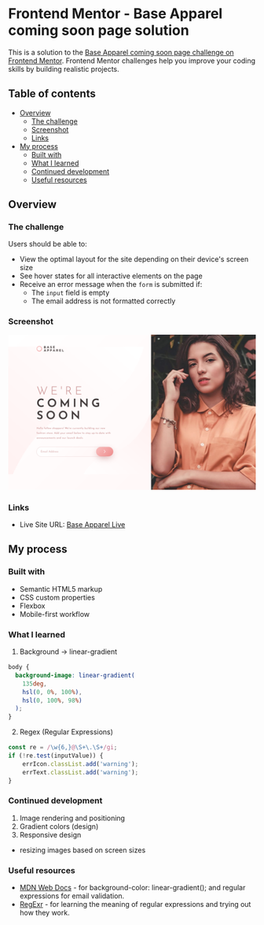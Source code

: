 # Frontend Mentor - Base Apparel coming soon page solution

This is a solution to the [Base Apparel coming soon page challenge on Frontend Mentor](https://www.frontendmentor.io/challenges/base-apparel-coming-soon-page-5d46b47f8db8a7063f9331a0). Frontend Mentor challenges help you improve your coding skills by building realistic projects. 

## Table of contents

- [Overview](#overview)
  - [The challenge](#the-challenge)
  - [Screenshot](#screenshot)
  - [Links](#links)
- [My process](#my-process)
  - [Built with](#built-with)
  - [What I learned](#what-i-learned)
  - [Continued development](#continued-development)
  - [Useful resources](#useful-resources)

## Overview

### The challenge

Users should be able to:

- View the optimal layout for the site depending on their device's screen size
- See hover states for all interactive elements on the page
- Receive an error message when the `form` is submitted if:
  - The `input` field is empty
  - The email address is not formatted correctly

### Screenshot

![Base Apparel](images/Base_Apparel.png)


### Links

- Live Site URL: [Base Apparel Live](https://tsune-web.github.io/Base_Apparel/)

## My process

### Built with

- Semantic HTML5 markup
- CSS custom properties
- Flexbox
- Mobile-first workflow


### What I learned

1. Background -> linear-gradient
```css
body {
  background-image: linear-gradient(
    135deg,
    hsl(0, 0%, 100%),
    hsl(0, 100%, 98%)
  );
}
```

2. Regex (Regular Expressions)
```js
const re = /\w{6,}@\S+\.\S+/gi;
if (!re.test(inputValue)) {
    errIcon.classList.add('warning');
    errText.classList.add('warning');
}
```


### Continued development
1. Image rendering and positioning
2. Gradient colors (design)
3. Responsive design
  - resizing images based on screen sizes


### Useful resources

- [MDN Web Docs](https://developer.mozilla.org/en-US/docs/Web/JavaScript/Reference/Global_Objects/RegExp) - for background-color: linear-gradient(); and regular expressions for email validation.
- [RegExr](https://regexr.com/) - for learning the meaning of regular expressions and trying out how they work.
